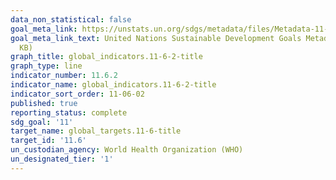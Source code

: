 ```yaml
---
data_non_statistical: false
goal_meta_link: https://unstats.un.org/sdgs/metadata/files/Metadata-11-06-02.pdf
goal_meta_link_text: United Nations Sustainable Development Goals Metadata (PDF 211
  KB)
graph_title: global_indicators.11-6-2-title
graph_type: line
indicator_number: 11.6.2
indicator_name: global_indicators.11-6-2-title
indicator_sort_order: 11-06-02
published: true
reporting_status: complete
sdg_goal: '11'
target_name: global_targets.11-6-title
target_id: '11.6'
un_custodian_agency: World Health Organization (WHO)
un_designated_tier: '1'
---
```

